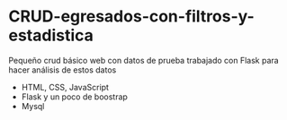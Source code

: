 # CRUD-egresados-con-filtros-y-estadistica
Pequeño crud básico web con datos de prueba trabajado con Flask para hacer análisis de estos datos 
- HTML, CSS, JavaScript
- Flask y un poco de boostrap
- Mysql

